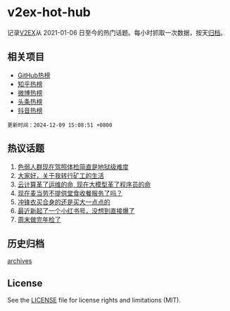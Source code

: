 # v2ex-hot-hub

 记录[V2EX](https://www.v2ex.com/)从 2021-01-06 日至今的热门话题。每小时抓取一次数据，按天[归档](archives)。
 
 ## 相关项目

- [GitHub热榜](https://github.com/it985/github-hot-hub)
- [知乎热榜](https://github.com/it985/zhihu-hot-hub)
- [微博热榜](https://github.com/it985/weibo-hot-hub)
- [头条热榜](https://github.com/it985/toutiao-hot-hub)
- [抖音热榜](https://github.com/it985/douyin-hot-hub)


 `更新时间：2024-12-09 15:08:51 +0800`

## 热议话题

1. [色弱人群现在驾照体检简直是地狱级难度](https://www.v2ex.com/t/1095995)
1. [大家好，关于我转行矿工的生活](https://www.v2ex.com/t/1095904)
1. [云计算革了运维的命, 现在大模型革了程序员的命](https://www.v2ex.com/t/1095988)
1. [现在麦当劳不提供堂食收餐服务了吗？](https://www.v2ex.com/t/1095997)
1. [冲锋衣买合身的还是买大一点点的](https://www.v2ex.com/t/1095982)
1. [最近新起了一个小红书号，没想到直接爆了](https://www.v2ex.com/t/1095895)
1. [周末做完年检了](https://www.v2ex.com/t/1095986)

## 历史归档

[archives](archives)

## License

See the [LICENSE](LICENSE) file for license rights and limitations (MIT).
